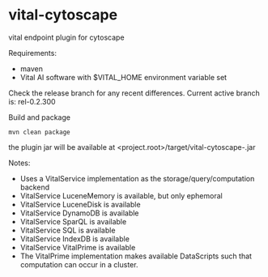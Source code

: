 vital-cytoscape
===============

vital endpoint plugin for cytoscape

Requirements:
- maven
- Vital AI software with $VITAL_HOME environment variable set

Check the release branch for any recent differences.
Current active branch is: rel-0.2.300



Build and package 

    mvn clean package

the plugin jar will be available at
<project.root>/target/vital-cytoscape-<version>.jar



Notes:
* Uses a VitalService implementation as the storage/query/computation backend
* VitalService LuceneMemory is available, but only ephemoral
* VitalService LuceneDisk is available
* VitalService DynamoDB is available
* VitalService SparQL is available
* VitalService SQL is available
* VitalService IndexDB is available 
* VitalService VitalPrime is available 
* The VitalPrime implementation makes available DataScripts such that computation can occur in a cluster.

